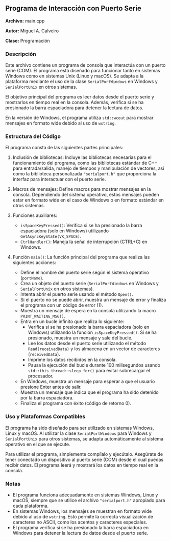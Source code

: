 ## Programa de Interacción con Puerto Serie

**Archivo:** main.cpp

**Autor:** Miguel A. Calveiro

**Clase:** Programación

### Descripción

Este archivo contiene un programa de consola que interactúa con un puerto serie (COM). El programa está diseñado para funcionar tanto en sistemas Windows como en sistemas Unix (Linux y macOS). Se adapta a la plataforma mediante el uso de la clase `SerialPortWindows` en Windows y `SerialPortUnix` en otros sistemas.

El objetivo principal del programa es leer datos desde el puerto serie y mostrarlos en tiempo real en la consola. Además, verifica si se ha presionado la barra espaciadora para detener la lectura de datos.

En la versión de Windows, el programa utiliza `std::wcout` para mostrar mensajes en formato wide debido al uso de `wstring`.

### Estructura del Código

El programa consta de las siguientes partes principales:

1. Inclusión de bibliotecas: Incluye las bibliotecas necesarias para el funcionamiento del programa, como las bibliotecas estándar de C++ para entrada/salida, manejo de tiempos y manipulación de vectores, así como la biblioteca personalizada `"serialport.h"` que proporciona la interfaz para interactuar con el puerto serie.

2. Macros de mensajes: Define macros para mostrar mensajes en la consola. Dependiendo del sistema operativo, estos mensajes pueden estar en formato wide en el caso de Windows o en formato estándar en otros sistemas.

3. Funciones auxiliares:
   - `isSpaceKeyPressed()`: Verifica si se ha presionado la barra espaciadora (solo en Windows) utilizando `GetAsyncKeyState(VK_SPACE)`.
   - `CtrlHandler()`: Maneja la señal de interrupción (CTRL+C) en Windows.

4. Función `main()`: La función principal del programa que realiza las siguientes acciones:
   - Define el nombre del puerto serie según el sistema operativo (`portName`).
   - Crea un objeto del puerto serie (`SerialPortWindows` en Windows y `SerialPortUnix` en otros sistemas).
   - Intenta abrir el puerto serie usando el método `Open()`.
   - Si el puerto no se puede abrir, muestra un mensaje de error y finaliza el programa con un código de error (1).
   - Muestra un mensaje de espera en la consola utilizando la macro `PRINT_WAITING_MSG()`.
   - Entra en un bucle infinito que realiza lo siguiente:
     - Verifica si se ha presionado la barra espaciadora (solo en Windows) utilizando la función `isSpaceKeyPressed()`. Si se ha presionado, muestra un mensaje y sale del bucle.
     - Lee los datos desde el puerto serie utilizando el método `Read(receivedData)` y los almacena en un vector de caracteres (`receivedData`).
     - Imprime los datos recibidos en la consola.
     - Pausa la ejecución del bucle durante 100 milisegundos usando `std::this_thread::sleep_for()` para evitar sobrecargar el procesador.
   - En Windows, muestra un mensaje para esperar a que el usuario presione Enter antes de salir.
   - Muestra un mensaje que indica que el programa ha sido detenido por la barra espaciadora.
   - Finaliza el programa con éxito (código de retorno 0).

### Uso y Plataformas Compatibles

El programa ha sido diseñado para ser utilizado en sistemas Windows, Linux y macOS. Al utilizar la clase `SerialPortWindows` para Windows y `SerialPortUnix` para otros sistemas, se adapta automáticamente al sistema operativo en el que se ejecute.

Para utilizar el programa, simplemente compílalo y ejecútalo. Asegúrate de tener conectado un dispositivo al puerto serie (COM) desde el cual puedas recibir datos. El programa leerá y mostrará los datos en tiempo real en la consola.

### Notas

- El programa funciona adecuadamente en sistemas Windows, Linux y macOS, siempre que se utilice el archivo `"serialport.h"` apropiado para cada plataforma.
- En sistemas Windows, los mensajes se muestran en formato wide debido al uso de `wstring`. Esto permite la correcta visualización de caracteres no ASCII, como los acentos y caracteres especiales.
- El programa verifica si se ha presionado la barra espaciadora en Windows para detener la lectura de datos desde el puerto serie.



